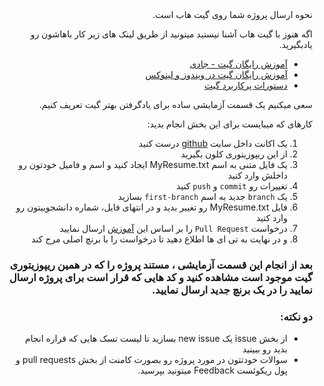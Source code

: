 <div dir="rtl" align='right'>
نحوه ارسال پروژه شما روی گیت هاب است.

اگه هنوز با گیت هاب آشنا نیستید میتونید 
از طریق لینک های زیر کار باهاشون رو یادبگیرید.

+ [آموزش رایگان گیت - جادی](https://faradars.org/courses/fvgit9609-git-github-gitlab)
+ [آموزش رایگان گیت در ویندوز و لینوکس](https://gotoclass.ir/courses/git/)
+ [دستورات پرکاربرد گیت](https://dzone.com/articles/top-20-git-commands-with-examples)

سعی میکنیم یک قسمت آزمایشی ساده برای یادگرفتن بهتر گیت تعریف کنیم.

کارهای که میبایست برای این بخش انجام بدید: 
1. یک اکانت داخل سایت [github](https://github.com/) درست کنید
2. از این ریپوزیتوری کلون بگیرید
3. یک فایل متنی به اسم MyResume.txt ایجاد کنید و اسم و فامیل خودتون رو داخلش  وارد کنید 
4. تغییرات رو `commit` و `push` کنید 
5. یک `branch` جدید به اسم `first-branch` بسازید 
6. فایل MyResume.txt  رو تغییر بدید و در  انتهای فایل، شماره دانشجوییتون رو وارد کنید 
7. درخواست `Pull Request` را بر اساس این [آموزش](https://docs.github.com/en/github/collaborating-with-pull-requests/proposing-changes-to-your-work-with-pull-requests/creating-a-pull-request) ارسال نمایید
8. و در نهایت به تی ای ها اطلاع دهید تا درخواست را با برنچ اصلی مرج کند

### بعد از انجام این قسمت آزمایشی ، مستند پروژه را که در همین ریپوزیتوری گیت موجود است مشاهده کنید و کد هایی که قرار است برای پروژه ارسال نمایید را در یک برنچ جدید ارسال   نمایید.
  

### دو نکته:

+ از بخش issue یک new issue بسازید تا لیست تسک هایی که قراره انجام بدید رو ببینید 
+ سوالات خودتتون در مورد   پروژه رو بصورت کامنت از بخش pull requests و پول ریکوئست Feedback میتونید بپرسید.


</div>
